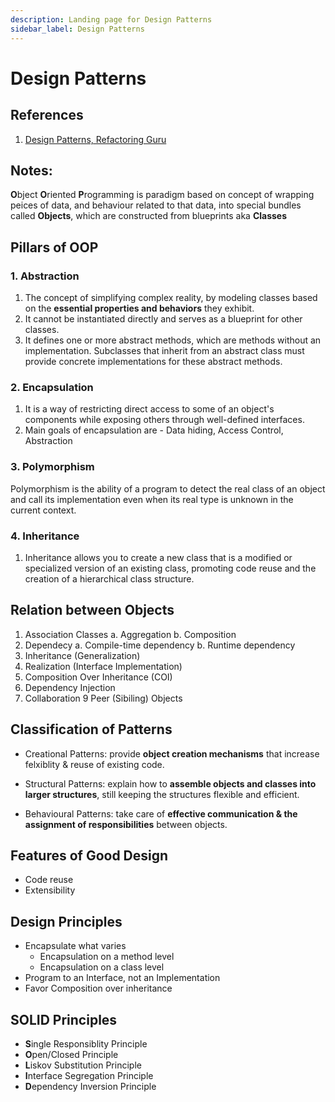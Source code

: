 ```yaml
---
description: Landing page for Design Patterns
sidebar_label: Design Patterns
---
```


# Design Patterns 

## References

1. [Design Patterns, Refactoring Guru](https://refactoring.guru/design-patterns)

## Notes:

**O**bject **O**riented **P**rogramming is paradigm based on concept of wrapping peices of data, and behaviour related to that data, into special bundles called **Objects**, which are constructed from blueprints aka **Classes**

## Pillars of OOP

### 1. Abstraction 
1. The concept of simplifying complex reality, by modeling classes based on the **essential properties and behaviors** they exhibit.
2. It cannot be instantiated directly and serves as a blueprint for other classes.
3. It defines one or more abstract methods, which are methods without an implementation. Subclasses that inherit from an abstract class must provide concrete implementations for these abstract methods.

### 2. Encapsulation
1. It is a way of restricting direct access to some of an object's components while exposing others through well-defined interfaces.
2. Main goals of encapsulation are - Data hiding, Access Control, Abstraction

### 3. Polymorphism
Polymorphism is the ability of a program to detect the real class of an object and call its implementation even when its real type is unknown in the current context.

### 4. Inheritance
1. Inheritance allows you to create a new class that is a modified or specialized version of an existing class, promoting code reuse and the creation of a hierarchical class structure.

## Relation between Objects 

1. Association Classes
    a. Aggregation 
    b. Composition
2. Dependecy
    a. Compile-time dependency
    b. Runtime dependency
3. Inheritance (Generalization)
4. Realization (Interface Implementation)
5. Composition Over Inheritance (COI)
7. Dependency Injection
8. Collaboration
9 Peer (Sibiling) Objects

## Classification of Patterns

- Creational Patterns: provide **object creation mechanisms** that increase felxiblity & reuse of existing code.

- Structural Patterns: explain how to **assemble objects and classes into larger structures**, still keeping the structures flexible and efficient.

- Behavioural Patterns: take care of **effective communication & the assignment of responsibilities** between objects.

## Features of Good Design 

- Code reuse
- Extensibility

## Design Principles 

- Encapsulate what varies 
    - Encapsulation on a method level
    - Encapsulation on a class level
- Program to an Interface, not an Implementation
- Favor Composition over inheritance


## SOLID Principles
- **S**ingle Responsiblity Principle
- **O**pen/Closed Principle
- **L**iskov Substitution Principle
- **I**nterface Segregation Principle
- **D**ependency Inversion Principle

